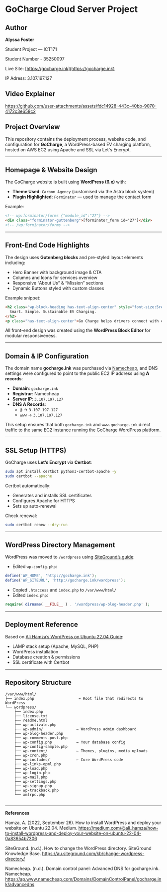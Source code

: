 
# GoCharge Cloud Server Project

## Author

**Alyssa Foster**  

Student Project — ICT171 

Student Number - 35250097

Live Site: [https://gocharge.ink](https://gocharge.ink)

IP Adress: 3.107.197.127

## Video Explainer 


https://github.com/user-attachments/assets/fdc14928-443c-40bb-9070-4172c3e658c2 


## Project Overview

This repository contains the deployment process, website code, and configuration for **GoCharge**, a WordPress-based EV charging platform, hosted on AWS EC2 using Apache and SSL via Let's Encrypt.

---

## Homepage & Website Design

The GoCharge website is built using **WordPress (6.x)** with:

- **Theme Used**: `Carbon Agency` (customised via the Astra block system)
- **Plugin Highlighted**: `Forminator` — used to manage the contact form  

Example:
```html
<!-- wp:forminator/forms {"module_id":"27"} -->
<div class="forminator-guttenberg">[forminator_form id="27"]</div>
<!-- /wp:forminator/forms -->
```

---

## Front-End Code Highlights

The design uses **Gutenberg blocks** and pre-styled layout elements including:

- Hero Banner with background image & CTA
- Columns and Icons for services overview
- Responsive “About Us” & “Mission” sections
- Dynamic Buttons styled with custom classes

Example snippet:
```html
<h2 class="wp-block-heading has-text-align-center" style="font-size:5rem;">
  Smart. Simple. Sustainable EV Charging.
</h2>
<p class="has-text-align-center">Go Charge helps drivers connect with charging stations...</p>
```

All front-end design was created using the **WordPress Block Editor** for modular responsiveness.

---
## Domain & IP Configuration

The domain name **gocharge.ink** was purchased via [Namecheap](https://www.namecheap.com), and DNS settings were configured to point to the public EC2 IP address using **A records**:

- **Domain**: `gocharge.ink`
- **Registrar**: Namecheap  
- **Server IP**: `3.107.197.127`  
- **DNS A Records**:
  - `@` → `3.107.197.127`
  - `www` → `3.107.197.127`

This setup ensures that both `gocharge.ink` and `www.gocharge.ink` direct traffic to the same EC2 instance running the GoCharge WordPress platform.

---
## SSL Setup (HTTPS)

GoCharge uses **Let’s Encrypt** via **Certbot**:

```bash
sudo apt install certbot python3-certbot-apache -y
sudo certbot --apache
```

Certbot automatically:
- Generates and installs SSL certificates
- Configures Apache for HTTPS
- Sets up auto-renewal

Check renewal:
```bash
sudo certbot renew --dry-run
```

---

## WordPress Directory Management

WordPress was moved to `/wordpress` using [SiteGround’s guide](https://au.siteground.com/kb/change-wordpress-directory/):

- Edited `wp-config.php`:
```php
define('WP_HOME', 'http://gocharge.ink');
define('WP_SITEURL', 'http://gocharge.ink/wordpress');
```

- Copied `.htaccess` and `index.php` to `/var/www/html/`
- Edited `index.php`:
```php
require( dirname( __FILE__ ) . '/wordpress/wp-blog-header.php' );
```

---

## Deployment Reference

Based on [Ali Hamza’s WordPress on Ubuntu 22.04 Guide](https://medium.com/@ali_hamza/how-to-install-wordpress-and-deploy-your-website-on-ubuntu-22-04-0a83654b7306):

- LAMP stack setup (Apache, MySQL, PHP)
- WordPress installation
- Database creation & permissions
- SSL certificate with Certbot

---

## Repository Structure

```plaintext
/var/www/html/
├── index.php                    ← Root file that redirects to WordPress
└── wordpress/
    ├── index.php
    ├── license.txt
    ├── readme.html
    ├── wp-activate.php
    ├── wp-admin/               ← WordPress admin dashboard
    ├── wp-blog-header.php
    ├── wp-comments-post.php
    ├── wp-config.php           ← Your database config
    ├── wp-config-sample.php
    ├── wp-content/             ← Themes, plugins, media uploads
    ├── wp-cron.php
    ├── wp-includes/            ← Core WordPress code
    ├── wp-links-opml.php
    ├── wp-load.php
    ├── wp-login.php
    ├── wp-mail.php
    ├── wp-settings.php
    ├── wp-signup.php
    ├── wp-trackback.php
    └── xmlrpc.php


```
---
**References**

Hamza, A. (2022, September 26). How to install WordPress and deploy your website on Ubuntu 22.04. Medium. https://medium.com/@ali_hamza/how-to-install-wordpress-and-deploy-your-website-on-ubuntu-22-04-0a83654b7306

SiteGround. (n.d.). How to change the WordPress directory. SiteGround Knowledge Base. https://au.siteground.com/kb/change-wordpress-directory/

Namecheap. (n.d.). Domain control panel: Advanced DNS for gocharge.ink. Namecheap. https://ap.www.namecheap.com/Domains/DomainControlPanel/gocharge.ink/advancedns

